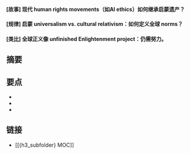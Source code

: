 #### [故事] 现代 human rights movements（如AI ethics）如何继承启蒙遗产？


#### [规律] 启蒙 universalism vs. cultural relativism：如何定义全球 norms？


#### [类比] 全球正义像 unfinished Enlightenment project：仍需努力。


## 摘要


## 要点

- 
- 
- 

## 链接

- [[{h3_subfolder} MOC]]
